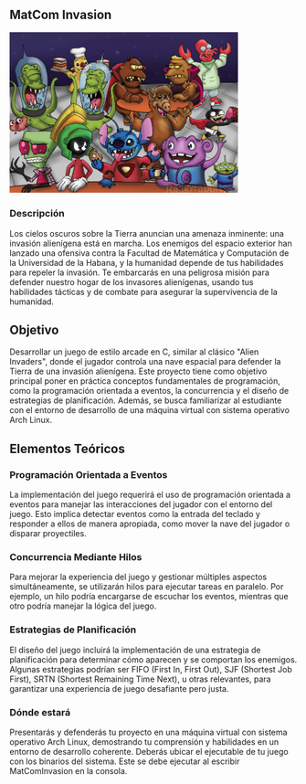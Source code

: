 ## MatCom Invasion

<img src="1.png" alt="drawing" width="400"/>

### Descripción

Los cielos oscuros sobre la Tierra anuncian una amenaza inminente: una invasión alienígena está en marcha. Los enemigos del espacio exterior han lanzado una ofensiva contra la Facultad de Matemática y Computación de la Universidad de la Habana, y la humanidad depende de tus habilidades para repeler la invasión. Te embarcarás en una peligrosa misión para defender nuestro hogar de los invasores alienígenas, usando tus habilidades tácticas y de combate para asegurar la supervivencia de la humanidad.

## Objetivo

Desarrollar un juego de estilo arcade en C, similar al clásico "Alien Invaders", donde el jugador controla una nave espacial para defender la Tierra de una invasión alienígena. Este proyecto tiene como objetivo principal poner en práctica conceptos fundamentales de programación, como la programación orientada a eventos, la concurrencia y el diseño de estrategias de planificación. Además, se busca familiarizar al estudiante con el entorno de desarrollo de una máquina virtual con sistema operativo Arch Linux.

## Elementos Teóricos

### Programación Orientada a Eventos

La implementación del juego requerirá el uso de programación orientada a eventos para manejar las interacciones del jugador con el entorno del juego. Esto implica detectar eventos como la entrada del teclado y responder a ellos de manera apropiada, como mover la nave del jugador o disparar proyectiles.

### Concurrencia Mediante Hilos

Para mejorar la experiencia del juego y gestionar múltiples aspectos simultáneamente, se utilizarán hilos para ejecutar tareas en paralelo. Por ejemplo, un hilo podría encargarse de escuchar los eventos, mientras que otro podría manejar la lógica del juego.

### Estrategias de Planificación

El diseño del juego incluirá la implementación de una estrategia de planificación para determinar cómo aparecen y se comportan los enemigos. Algunas estrategias podrían ser FIFO (First In, First Out), SJF (Shortest Job First), SRTN (Shortest Remaining Time Next), u otras relevantes, para garantizar una experiencia de juego desafiante pero justa.

### Dónde estará

Presentarás y defenderás tu proyecto en una máquina virtual con sistema operativo Arch Linux, demostrando tu comprensión y habilidades en un entorno de desarrollo coherente. Deberás ubicar el ejecutable de tu juego con los binarios del sistema. Este se debe ejecutar al escribir MatComInvasion en la consola.
